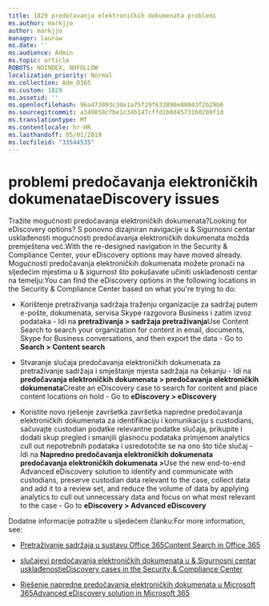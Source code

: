 ```yaml
---
title: 1829 predočavanja elektroničkih dokumenata problemi
ms.author: markjjo
author: markjjo
manager: lauraw
ms.date: ''
ms.audience: Admin
ms.topic: article
ROBOTS: NOINDEX, NOFOLLOW
localization_priority: Normal
ms.collection: Adm_O365
ms.custom: 1829
ms.assetid: ''
ms.openlocfilehash: 96a473093c3de1a75f29f633890e08043f2b29b6
ms.sourcegitcommit: a340858cfbe1c34b147cffd1b0d4573160200f1d
ms.translationtype: MT
ms.contentlocale: hr-HR
ms.lasthandoff: 05/01/2019
ms.locfileid: "33544535"
---
```

# <a name="ediscovery-issues"></a><span data-ttu-id="8d27c-102">problemi predočavanja elektroničkih dokumenata</span><span class="sxs-lookup"><span data-stu-id="8d27c-102">eDiscovery issues</span></span>

<span data-ttu-id="8d27c-103">Tražite mogućnosti predočavanja elektroničkih dokumenata?</span><span class="sxs-lookup"><span data-stu-id="8d27c-103">Looking for eDiscovery options?</span></span> <span data-ttu-id="8d27c-104">S ponovno dizajniran navigacije u & Sigurnosni centar usklađenosti mogućnosti predočavanja elektroničkih dokumenata možda premještena već.</span><span class="sxs-lookup"><span data-stu-id="8d27c-104">With the re-designed navigation in the Security & Compliance Center, your eDiscovery options may have moved already.</span></span>  <span data-ttu-id="8d27c-105">Mogućnosti predočavanja elektroničkih dokumenata možete pronaći na sljedećim mjestima u & sigurnost što pokušavate učiniti usklađenosti centar na temelju:</span><span class="sxs-lookup"><span data-stu-id="8d27c-105">You can find the eDiscovery options in the following locations in the Security & Compliance Center based on what you're trying to do:</span></span>

- <span data-ttu-id="8d27c-106">Korištenje pretraživanja sadržaja traženju organizacije za sadržaj putem e-pošte, dokumenata, servisa Skype razgovora Business i zatim izvoz podataka - Idi na **pretraživanja > sadržaja pretraživanja**</span><span class="sxs-lookup"><span data-stu-id="8d27c-106">Use Content Search to search your organization for content in email, documents, Skype for Business conversations, and then export the data - Go to **Search > Content search**</span></span>

- <span data-ttu-id="8d27c-107">Stvaranje slučaja predočavanja elektroničkih dokumenata za pretraživanje sadržaja i smještanje mjesta sadržaja na čekanju - Idi na **predočavanja elektroničkih dokumenata > predočavanja elektroničkih dokumenata**</span><span class="sxs-lookup"><span data-stu-id="8d27c-107">Create an eDiscovery case to search for content and place content locations on hold - Go to **eDiscovery > eDiscovery**</span></span>

- <span data-ttu-id="8d27c-108">Koristite novo rješenje završetka završetka napredne predočavanja elektroničkih dokumenata za identifikaciju i komunikaciju s custodians, sačuvajte custodian podatke relevantne podatke slučaja, prikupite i dodati skup pregled i smanjili glasnoću podataka primjenom analytics cull out nepotrebnih podataka i usredotočite se na ono što tiče slučaj - Idi na **Napredno predočavanja elektroničkih dokumenata predočavanja elektroničkih dokumenata >**</span><span class="sxs-lookup"><span data-stu-id="8d27c-108">Use the new end-to-end Advanced eDiscovery solution to identify and communicate with custodians, preserve custodian data relevant to the case, collect data and add it to a review set, and reduce the volume of data by applying analytics to cull out unnecessary data and focus on what most relevant to the case -  Go to **eDiscovery > Advanced eDiscovery**</span></span>

<span data-ttu-id="8d27c-109">Dodatne informacije potražite u sljedećem članku:</span><span class="sxs-lookup"><span data-stu-id="8d27c-109">For more information, see:</span></span>

- [<span data-ttu-id="8d27c-110">Pretraživanje sadržaja u sustavu Office 365</span><span class="sxs-lookup"><span data-stu-id="8d27c-110">Content Search in Office 365</span></span>](https://docs.microsoft.com/office365/securitycompliance/content-search)

- [<span data-ttu-id="8d27c-111">slučajevi predočavanja elektroničkih dokumenata u & Sigurnosni centar usklađenosti</span><span class="sxs-lookup"><span data-stu-id="8d27c-111">eDiscovery cases in the Security & Compliance Center</span></span>](https://docs.microsoft.com/office365/securitycompliance/ediscovery-cases)

- [<span data-ttu-id="8d27c-112">Rješenje napredne predočavanja elektroničkih dokumenata u Microsoft 365</span><span class="sxs-lookup"><span data-stu-id="8d27c-112">Advanced eDiscovery solution in Microsoft 365</span></span>](https://docs.microsoft.com/office365/securitycompliance/compliance20/overview-ediscovery-20)
